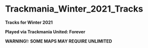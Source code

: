 # Trackmania_Winter_2021_Tracks

<p><b>Tracks for Winter 2021</b></b>

<p><b>Played via Trackmania United: Forever</b></p>

<p><b>WARNING!: SOME MAPS MAY REQUIRE UNLIMITED</b></p>
